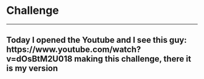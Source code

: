 <h1> Challenge </h1>
<hr/>
<h2>Today I opened the Youtube and I see this guy: https://www.youtube.com/watch?v=dOsBtM2U018 making this challenge, there it is my version</h2>
